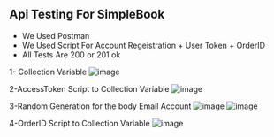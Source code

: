 ## Api Testing For SimpleBook

- We Used Postman
- We Used Script For Account Regeistration + User Token + OrderID
- All Tests Are 200 or 201 ok

1- Collection Variable
![image](https://i.postimg.cc/R6kXxbqr/api1.png)

2-AccessToken Script to Collection Variable
![image](https://i.postimg.cc/mh9myR6T/api2.png)

3-Random Generation for the body Email Account
![image](https://i.postimg.cc/56MnPGZL/api3.png)
![image](https://i.postimg.cc/XB9xjcyr/api4.png)

4-OrderID Script to Collection Variable
![image](https://i.postimg.cc/JGcKSxLg/api5.png)
